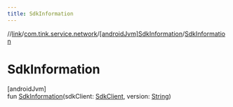 ```yaml
---
title: SdkInformation
---
```

//[link](../../../index.html)/[com.tink.service.network](../index.html)/[[androidJvm]SdkInformation](index.html)/[SdkInformation](-sdk-information.html)



# SdkInformation



[androidJvm]\
fun [SdkInformation](-sdk-information.html)(sdkClient: [SdkClient](../[android-jvm]-sdk-client/index.html), version: [String](https://kotlinlang.org/api/latest/jvm/stdlib/kotlin/-string/index.html))




